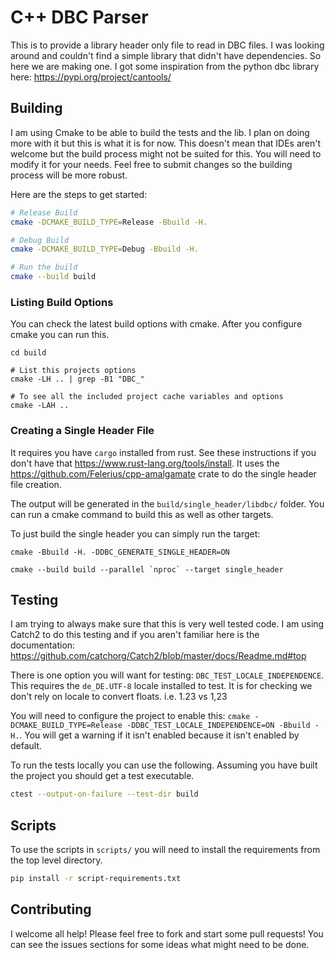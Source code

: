 # C++ DBC Parser

This is to provide a library header only file to read in DBC files. I was looking around and couldn't
find a simple library that didn't have dependencies. So here we are making one. I got some inspiration
from the python dbc library here: https://pypi.org/project/cantools/

## Building

I am using Cmake to be able to build the tests and the lib. I plan on doing more with it but this is what it
is for now. This doesn't mean that IDEs aren't
welcome but the build process might not be suited for this. You will need to modify it for your
needs. Feel free to submit changes so the building process will be more robust.

Here are the steps to get started:
```bash
# Release Build
cmake -DCMAKE_BUILD_TYPE=Release -Bbuild -H.

# Debug Build
cmake -DCMAKE_BUILD_TYPE=Debug -Bbuild -H.

# Run the build
cmake --build build
```

### Listing Build Options

You can check the latest build options with cmake. After you configure cmake you can run this.
```shell
cd build

# List this projects options
cmake -LH .. | grep -B1 "DBC_"

# To see all the included project cache variables and options
cmake -LAH ..
```

### Creating a Single Header File

It requires you have `cargo` installed from rust. See these instructions if you don't have that https://www.rust-lang.org/tools/install.
It uses the https://github.com/Felerius/cpp-amalgamate crate to do the single header file creation.

The output will be generated in the `build/single_header/libdbc/` folder. You can run a cmake command to build this as well as other targets.

To just build the single header you can simply run the target:
```shell
cmake -Bbuild -H. -DDBC_GENERATE_SINGLE_HEADER=ON

cmake --build build --parallel `nproc` --target single_header
```


## Testing

I am trying to always make sure that this is very well tested code. I am using Catch2 to do this
testing and if you aren't familiar here is the documentation: https://github.com/catchorg/Catch2/blob/master/docs/Readme.md#top

There is one option you will want for testing: `DBC_TEST_LOCALE_INDEPENDENCE`. This requires the `de_DE.UTF-8` locale installed to test. It is for checking we don't rely on locale to convert floats. i.e. 1.23 vs 1,23

You will need to configure the project to enable this: `cmake -DCMAKE_BUILD_TYPE=Release -DDBC_TEST_LOCALE_INDEPENDENCE=ON -Bbuild -H.`. You will get a warning if it isn't enabled because it isn't enabled by default.

To run the tests locally you can use the following. Assuming you have built the project you should get a test executable.
```bash
ctest --output-on-failure --test-dir build
```

## Scripts

To use the scripts in `scripts/` you will need to install the requirements
from the top level directory.
```bash
pip install -r script-requirements.txt
```

## Contributing

I welcome all help! Please feel free to fork and start some pull requests!
You can see the issues sections for some ideas what might need to be done.